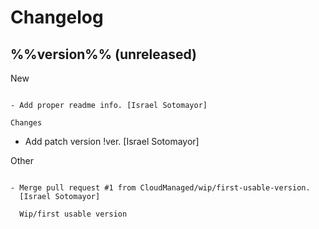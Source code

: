 Changelog
=========

%%version%% (unreleased)
------------------------

New
~~~

- Add proper readme info. [Israel Sotomayor]

Changes
~~~~~~~

- Add patch version !ver. [Israel Sotomayor]

Other
~~~~~

- Merge pull request #1 from CloudManaged/wip/first-usable-version.
  [Israel Sotomayor]

  Wip/first usable version



